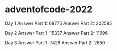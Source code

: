 # adventofcode-2022

Day 1
Answer Part 1: 68775
Answer Part 2: 202585

Day 2
Answer Part 1: 15337
Answer Part 2: 11696

Day 3
Answer Part 1: 7428
Answer Part 2: 2650
